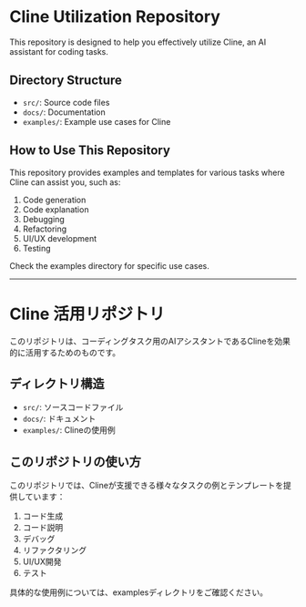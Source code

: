 # Cline Utilization Repository

This repository is designed to help you effectively utilize Cline, an AI assistant for coding tasks.

## Directory Structure

- `src/`: Source code files
- `docs/`: Documentation
- `examples/`: Example use cases for Cline

## How to Use This Repository

This repository provides examples and templates for various tasks where Cline can assist you, such as:

1. Code generation
2. Code explanation
3. Debugging
4. Refactoring
5. UI/UX development
6. Testing

Check the examples directory for specific use cases.

---

# Cline 活用リポジトリ

このリポジトリは、コーディングタスク用のAIアシスタントであるClineを効果的に活用するためのものです。

## ディレクトリ構造

- `src/`: ソースコードファイル
- `docs/`: ドキュメント
- `examples/`: Clineの使用例

## このリポジトリの使い方

このリポジトリでは、Clineが支援できる様々なタスクの例とテンプレートを提供しています：

1. コード生成
2. コード説明
3. デバッグ
4. リファクタリング
5. UI/UX開発
6. テスト

具体的な使用例については、examplesディレクトリをご確認ください。
